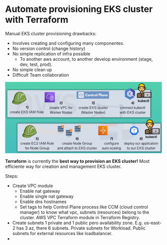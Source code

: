 # Automate provisioning EKS cluster with Terraform

Manual EKS cluster provisioning drawbacks: 
* Involves creating and configuring many componentes. 
* No version control (change history)
* No simple replication of infra possible
  - To another aws account, to another develop environment (stage, dev, test, prod).
* No simple clean up
* Difficult Team collaboration

![alt text](/IaC/Terraform/_terra-images/Manual_EKS_setup.png)

**Terraform** is currently the **best way to provision an EKS cluster!**
Most efficiente way for creation and management EKS cluster.

Steps:
* Create VPC module
  - Enable nat gateway
  - Enable single nat gateway
  - Enable dns hostnames
  - Set tags to help Control Plane process like CCM (cloud control manager) to know what vpc, subnets (resources) belong to the cluster.
  AWS VPC Terraform module in Terraform Registry.
* Create subnets
  1 private and 1 public pero availability zone.
  E.g. us-east-2 has 3 az, there 6 subnets.
  Private subnets for Workload.
  Public subnets for external resources like loadbalancer.
* 
